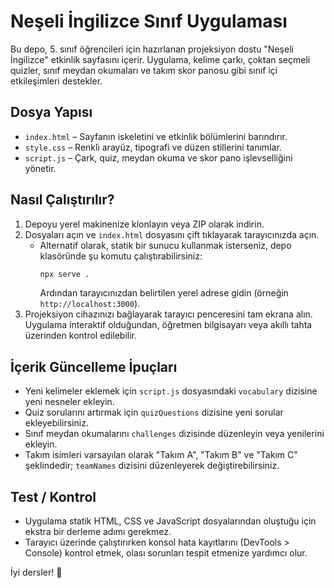 # Neşeli İngilizce Sınıf Uygulaması

Bu depo, 5. sınıf öğrencileri için hazırlanan projeksiyon dostu "Neşeli İngilizce" etkinlik sayfasını içerir. Uygulama, kelime çarkı, çoktan seçmeli quizler, sınıf meydan okumaları ve takım skor panosu gibi sınıf içi etkileşimleri destekler.

## Dosya Yapısı

- `index.html` – Sayfanın iskeletini ve etkinlik bölümlerini barındırır.
- `style.css` – Renkli arayüz, tipografi ve düzen stillerini tanımlar.
- `script.js` – Çark, quiz, meydan okuma ve skor pano işlevselliğini yönetir.

## Nasıl Çalıştırılır?

1. Depoyu yerel makinenize klonlayın veya ZIP olarak indirin.
2. Dosyaları açın ve `index.html` dosyasını çift tıklayarak tarayıcınızda açın.
   - Alternatif olarak, statik bir sunucu kullanmak isterseniz, depo klasöründe şu komutu çalıştırabilirsiniz:
     ```bash
     npx serve .
     ```
     Ardından tarayıcınızdan belirtilen yerel adrese gidin (örneğin `http://localhost:3000`).
3. Projeksiyon cihazınızı bağlayarak tarayıcı penceresini tam ekrana alın. Uygulama interaktif olduğundan, öğretmen bilgisayarı veya akıllı tahta üzerinden kontrol edilebilir.

## İçerik Güncelleme İpuçları

- Yeni kelimeler eklemek için `script.js` dosyasındaki `vocabulary` dizisine yeni nesneler ekleyin.
- Quiz sorularını artırmak için `quizQuestions` dizisine yeni sorular ekleyebilirsiniz.
- Sınıf meydan okumalarını `challenges` dizisinde düzenleyin veya yenilerini ekleyin.
- Takım isimleri varsayılan olarak "Takım A", "Takım B" ve "Takım C" şeklindedir; `teamNames` dizisini düzenleyerek değiştirebilirsiniz.

## Test / Kontrol

- Uygulama statik HTML, CSS ve JavaScript dosyalarından oluştuğu için ekstra bir derleme adımı gerekmez.
- Tarayıcı üzerinde çalıştırırken konsol hata kayıtlarını (DevTools > Console) kontrol etmek, olası sorunları tespit etmenize yardımcı olur.

İyi dersler! 🎉

